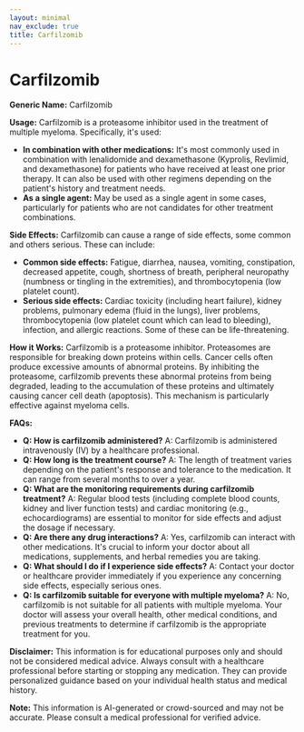 ```yaml
---
layout: minimal
nav_exclude: true
title: Carfilzomib
---
```


# Carfilzomib

**Generic Name:** Carfilzomib

**Usage:** Carfilzomib is a proteasome inhibitor used in the treatment of multiple myeloma.  Specifically, it's used:

* **In combination with other medications:**  It's most commonly used in combination with lenalidomide and dexamethasone (Kyprolis, Revlimid, and dexamethasone) for patients who have received at least one prior therapy. It can also be used with other regimens depending on the patient's history and treatment needs.
* **As a single agent:**  May be used as a single agent in some cases, particularly for patients who are not candidates for other treatment combinations.


**Side Effects:** Carfilzomib can cause a range of side effects, some common and others serious.  These can include:

* **Common side effects:**  Fatigue, diarrhea, nausea, vomiting, constipation, decreased appetite, cough, shortness of breath, peripheral neuropathy (numbness or tingling in the extremities), and thrombocytopenia (low platelet count).
* **Serious side effects:**  Cardiac toxicity (including heart failure),  kidney problems,  pulmonary edema (fluid in the lungs),  liver problems,  thrombocytopenia (low platelet count which can lead to bleeding),  infection,  and allergic reactions.  Some of these can be life-threatening.


**How it Works:** Carfilzomib is a proteasome inhibitor.  Proteasomes are responsible for breaking down proteins within cells.  Cancer cells often produce excessive amounts of abnormal proteins.  By inhibiting the proteasome, carfilzomib prevents these abnormal proteins from being degraded, leading to the accumulation of these proteins and ultimately causing cancer cell death (apoptosis).  This mechanism is particularly effective against myeloma cells.


**FAQs:**

* **Q: How is carfilzomib administered?**  A: Carfilzomib is administered intravenously (IV) by a healthcare professional.
* **Q: How long is the treatment course?** A: The length of treatment varies depending on the patient's response and tolerance to the medication. It can range from several months to over a year.
* **Q: What are the monitoring requirements during carfilzomib treatment?** A:  Regular blood tests (including complete blood counts, kidney and liver function tests) and cardiac monitoring (e.g., echocardiograms) are essential to monitor for side effects and adjust the dosage if necessary.
* **Q: Are there any drug interactions?** A: Yes, carfilzomib can interact with other medications. It's crucial to inform your doctor about all medications, supplements, and herbal remedies you are taking.
* **Q: What should I do if I experience side effects?** A:  Contact your doctor or healthcare provider immediately if you experience any concerning side effects, especially serious ones.
* **Q: Is carfilzomib suitable for everyone with multiple myeloma?** A: No, carfilzomib is not suitable for all patients with multiple myeloma.  Your doctor will assess your overall health, other medical conditions, and previous treatments to determine if carfilzomib is the appropriate treatment for you.


**Disclaimer:** This information is for educational purposes only and should not be considered medical advice.  Always consult with a healthcare professional before starting or stopping any medication.  They can provide personalized guidance based on your individual health status and medical history.


**Note:** This information is AI-generated or crowd-sourced and may not be accurate. Please consult a medical professional for verified advice.